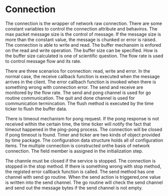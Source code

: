 # Connection

The connection is the wrapper of network raw connection. There are some constant variables to control the connection attribute and behaviros. The max packet message size is the control of message. If the message size is more than the constant value, the message is chunked or error is raised. The connection is able to write and read. The buffer mechansim is enfored on the read and write operation. The buffer size can be specified. How is the buffer size calculated is one of scientific question. The flow rate is used to control message flow and its rate.

There are three scenarios for connection: read, write and error. In the normal case, the receive callback function is executed when the message arrives in the client. The error callbach function is invoked when there is something wrong with connection error. The send and receive are monitored by the flow rate. The send and pong channel is used for go routine communication. The quit and done channel is used for communication termincation. The flush method is executed by the time ticker to flush the buffer data.

There is timeout mechanism for pong request. If the pong response is not received within the certain time, the time ticker will notify the fact that timeout happened in the ping-pong process. The connection will be closed if pong timeout is found. Timer and ticker are two kinds of object provided by time package. The configuration data structure holds all of configuration items. The multiple connection is constructed onthe basis of network connection. The field member is assigned in the initialization step. 

The channle must be closed if the service is stopped. The connection is stopped in the stop method. If there is something wrong with stop method, the registed error callback function is called. The send method has one channel with send go routine. When the send action is triggered,one value is written into the send channel. The go routine will check the send channel and send out the message bytes if the send channel is not empty. 

